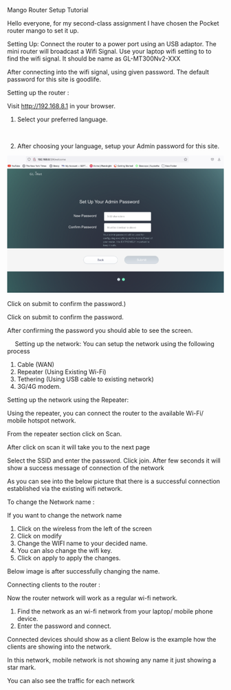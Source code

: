 Mango Router Setup Tutorial



Hello everyone, for my second-class assignment I have chosen the Pocket router mango to set it up.

Setting Up: 
Connect the router to a power port using an USB adaptor.
The mini router will broadcast a Wifi Signal.  Use your laptop wifi setting to to find the wifi signal.  It should be name as GL-MT300Nv2-XXX

After connecting into the wifi signal, using given password. The default password for this site is goodlife. 

Setting up the router :

Visit http://192.168.8.1 in your browser. 

1.	Select your preferred language. 
 
 


2.	After choosing your language, setup your Admin password for this site.

  ![Screen Shot 2022-09-01 at 8.23.29 PM.png)](https://github.com/tanjina907/VU_FALL22_IOT_CLASS/blob/f7dd30ed9bca18c7e1cb2e822873e7db8b4ef380/Screen%20Shot%202022-09-01%20at%208.23.29%20PM.png)

Click on submit to confirm the password.)

 
Click on submit to confirm the password.

After confirming the password you should able to see the screen. 
 

 
Setting up the network:
You can setup the network using the following process 
1.	Cable (WAN) 
2.	Repeater (Using Existing Wi-Fi)
3.	Tethering (Using USB cable to existing network)
4.	3G/4G modem.


Setting up the network using the Repeater: 

Using the repeater, you can connect the router to the available Wi-Fi/ mobile hotspot network.

 From the repeater section click on Scan.


 

After click on scan it will take you to the next page 

 


Select the SSID and enter the password. Click join.  After few seconds it will show a success message of connection of the network 

As you can see into the below picture that there is a successful connection established via the existing wifi network. 



 


To change the Network name :
 
If you want to change the network name 
1.	Click on the wireless from the left of the screen 
2.	Click on modify 
3.	Change the WIFI name to your decided name. 
4.	You can also change the wifi key. 
5.	Click on apply to apply the changes. 

Below image is after successfully changing the name.
 



Connecting clients to the router :

Now the router network will work as a regular wi-fi network.
1.	Find the network as an wi-fi network from your laptop/ mobile phone device. 
2.	Enter the password and connect. 

Connected devices should show as a client 
Below is the example how the clients are showing into the network.

 



In this network, mobile network is not showing any name it just showing a star mark. 

You can also see the traffic for each network
 
